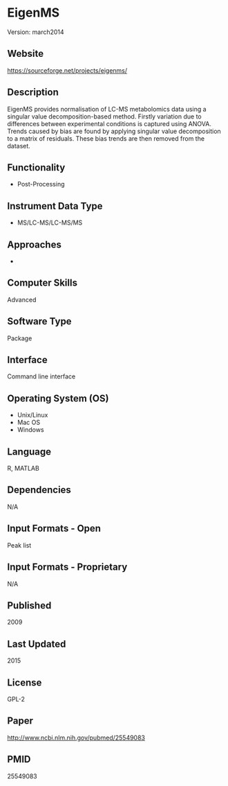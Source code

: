 # EigenMS
Version: march2014

## Website
https://sourceforge.net/projects/eigenms/

## Description
EigenMS provides normalisation of LC-MS metabolomics data using a singular value decomposition-based method. Firstly variation due to differences between experimental conditions is captured using ANOVA. Trends caused by bias are found by applying singular value decomposition to a matrix of residuals. These bias trends are then removed from the dataset.

## Functionality
- Post-Processing

## Instrument Data Type
- MS/LC-MS/LC-MS/MS

## Approaches
-

## Computer Skills
Advanced

## Software Type
Package

## Interface
Command line interface

## Operating System (OS)
- Unix/Linux
- Mac OS
- Windows

## Language
R, MATLAB

## Dependencies
N/A

## Input Formats - Open
Peak list

## Input Formats - Proprietary
N/A

## Published
2009

## Last Updated
2015

## License
GPL-2

## Paper
http://www.ncbi.nlm.nih.gov/pubmed/25549083

## PMID
25549083
